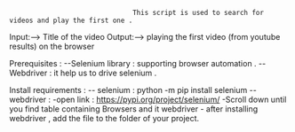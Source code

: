                                    This script is used to search for videos and play the first one .
                                   


Input:--> Title of the video
Output:--> playing the first video (from youtube results) on the browser 


Prerequisites :
   --Selenium library :  supporting browser automation .
   --Webdriver : it help us to drive  selenium .
   
   
Install requirements :
   -- selenium : python -m pip install selenium
   -- webdriver :
          -open link : https://pypi.org/project/selenium/
          -Scroll down until you find table containing Browsers and it webdriver 
          - after installing webdriver , add the file to the folder of your project.

                                   
